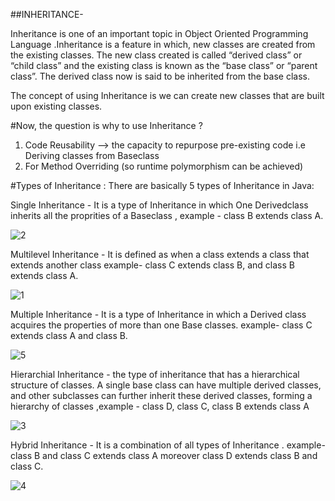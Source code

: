 

##INHERITANCE-

Inheritance is one of an important topic in Object Oriented Programming Language .Inheritance is a feature  in which, new classes are created from the existing classes. The new class created is called “derived class” or “child class” and the existing class is known as the “base class” or “parent class”. The derived class now is said to be inherited from the base class.

The concept of using Inheritance is we can create new classes that are built upon existing classes.

#Now, the question is why to use Inheritance ?

1) Code Reusability --> the capacity to repurpose pre-existing code i.e Deriving classes from Baseclass
2) For Method Overriding (so runtime polymorphism can be achieved)

#Types of Inheritance :
There are basically 5 types of Inheritance in Java:

 Single Inheritance - It is a type of Inheritance in which One Derivedclass inherits all the proprities of a Baseclass , example - class B extends class A.
 
   ![2](https://user-images.githubusercontent.com/115156321/232258576-438f59ef-cd1b-4d47-a300-f8395600c13a.png)
 
 Multilevel Inheritance - It is defined as when a class extends a class that extends another class
 example- class C extends class B, and class B extends class A.
 
   ![1](https://user-images.githubusercontent.com/115156321/232258567-dc2b7d76-ad20-41ca-b519-5f48a00cea0a.png)

Multiple Inheritance - It is a type of Inheritance in which a Derived class acquires the properties of more than one Base classes. example- class C extends class A and class B.

   ![5](https://user-images.githubusercontent.com/115156321/232258593-ce610ebd-7a4c-4d91-8d11-4658458d54fc.png)

Hierarchial Inheritance - the type of inheritance that has a hierarchical structure of classes. A single base class can have multiple derived classes, and other subclasses can further inherit these derived classes, forming a hierarchy of classes ,example - class D, class C, class B extends class A
 
   ![3](https://user-images.githubusercontent.com/115156321/232258586-4e02ef2e-b9e0-41f5-9893-e9b0c1ce1853.png)

Hybrid Inheritance - It is a combination of all types of Inheritance . example- class B and class C extends class A moreover class D extends  class B and class C.

   ![4](https://user-images.githubusercontent.com/115156321/232258590-3d40b66d-6a1b-4b9f-8cc5-fb915da8efda.png)


